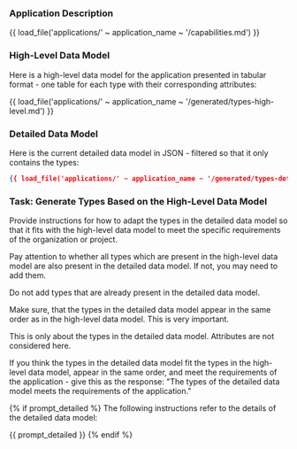 ### Application Description

{{ load_file('applications/' ~ application_name ~ '/capabilities.md') }}

### High-Level Data Model

Here is a high-level data model for the application presented in tabular format - one table for each type with their corresponding attributes:

{{ load_file('applications/' ~ application_name ~ '/generated/types-high-level.md') }}

### Detailed Data Model

Here is the current detailed data model in JSON - filtered so that it only contains the types:

```json
{{ load_file('applications/' ~ application_name ~ '/generated/types-detailed-only-types.json') }}
```

### Task: Generate Types Based on the High-Level Data Model

Provide instructions for how to adapt the types in the detailed data model so that it fits with the high-level data model to meet the specific requirements of the organization or project.

Pay attention to whether all types which are present in the high-level data model are also present in the detailed data model. If not, you may need to add them.

Do not add types that are already present in the detailed data model.

Make sure, that the types in the detailed data model appear in the same order as in the high-level data model. This is very important.

This is only about the types in the detailed data model. Attributes are not considered here.

If you think the types in the detailed data model fit the types in the high-level data model, appear in the same order, and meet the requirements of the application - give this as the response: "The types of the detailed data model meets the requirements of the application."

{% if prompt_detailed %}
The following instructions refer to the details of the detailed data model:

{{ prompt_detailed }}
{% endif %}

